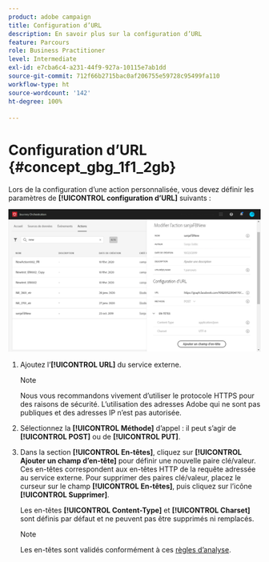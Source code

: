 ```yaml
---
product: adobe campaign
title: Configuration d’URL
description: En savoir plus sur la configuration d’URL
feature: Parcours
role: Business Practitioner
level: Intermediate
exl-id: e7cba6c4-a231-44f9-927a-10115e7ab1dd
source-git-commit: 712f66b2715bac0af206755e59728c95499fa110
workflow-type: ht
source-wordcount: '142'
ht-degree: 100%

---
```


# Configuration d’URL {#concept_gbg_1f1_2gb}

Lors de la configuration d’une action personnalisée, vous devez définir les paramètres de **[!UICONTROL configuration d’URL]** suivants :

![](../assets/journeyurlconfiguration.png)

1. Ajoutez l’**[!UICONTROL URL]** du service externe.

   >[!NOTE]
   >
   >Nous vous recommandons vivement d’utiliser le protocole HTTPS pour des raisons de sécurité. L’utilisation des adresses Adobe qui ne sont pas publiques et des adresses IP n’est pas autorisée.

1. Sélectionnez la **[!UICONTROL Méthode]** d’appel : il peut s’agir de **[!UICONTROL POST]** ou de **[!UICONTROL PUT]**.
1. Dans la section **[!UICONTROL En-têtes]**, cliquez sur **[!UICONTROL Ajouter un champ d’en-tête]** pour définir une nouvelle paire clé/valeur. Ces en-têtes correspondent aux en-têtes HTTP de la requête adressée au service externe. Pour supprimer des paires clé/valeur, placez le curseur sur le champ **[!UICONTROL En-têtes]**, puis cliquez sur l’icône **[!UICONTROL Supprimer]**.

   Les en-têtes **[!UICONTROL Content-Type]** et **[!UICONTROL Charset]** sont définis par défaut et ne peuvent pas être supprimés ni remplacés.

   >[!NOTE]
   >
   >Les en-têtes sont validés conformément à ces [règles d’analyse](https://tools.ietf.org/html/rfc7230#section-3.2.4).
